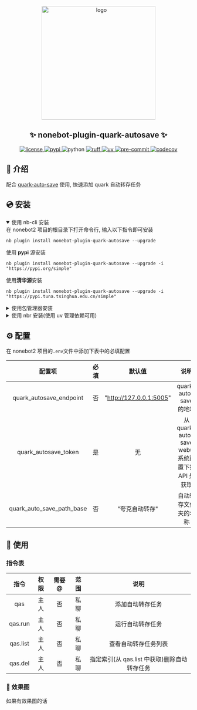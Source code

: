 <div align="center">
    <a href="https://v2.nonebot.dev/store">
    <img src="https://raw.githubusercontent.com/fllesser/nonebot-plugin-template/refs/heads/resource/.docs/NoneBotPlugin.svg" width="310" alt="logo"></a>

## ✨ nonebot-plugin-quark-autosave ✨

<a href="./LICENSE">
    <img src="https://img.shields.io/github/license/fllesser/nonebot-plugin-quark-autosave.svg" alt="license">
</a>
<a href="https://pypi.python.org/pypi/nonebot-plugin-quark-autosave">
    <img src="https://img.shields.io/pypi/v/nonebot-plugin-quark-autosave.svg" alt="pypi">
</a>
<img src="https://img.shields.io/badge/python-3.10+-blue.svg" alt="python">
<a href="https://github.com/astral-sh/ruff">
    <img src="https://img.shields.io/badge/code%20style-ruff-black?style=flat-square&logo=ruff" alt="ruff">
</a>
<a href="https://github.com/astral-sh/uv">
    <img src="https://img.shields.io/badge/package%20manager-uv-black?style=flat-square&logo=uv" alt="uv">
</a>
<a href="https://results.pre-commit.ci/latest/github/fllesser/nonebot-plugin-quark-autosave/master">
    <img src="https://results.pre-commit.ci/badge/github/fllesser/nonebot-plugin-quark-autosave/master.svg" alt="pre-commit" />
</a>
<a href="https://codecov.io/gh/fllesser/nonebot-plugin-quark-autosave" >
    <img src="https://codecov.io/gh/fllesser/nonebot-plugin-quark-autosave/graph/badge.svg?token=55rXGtMLMx" alt="codecov" />
</a>
</div>

## 📖 介绍

配合 [quark-auto-save](https://github.com/Cp0204/quark-auto-save) 使用, 快速添加 quark 自动转存任务

## 💿 安装

<details open>
<summary>使用 nb-cli 安装</summary>
在 nonebot2 项目的根目录下打开命令行, 输入以下指令即可安装

    nb plugin install nonebot-plugin-quark-autosave --upgrade
使用 **pypi** 源安装

    nb plugin install nonebot-plugin-quark-autosave --upgrade -i "https://pypi.org/simple"
使用**清华源**安装

    nb plugin install nonebot-plugin-quark-autosave --upgrade -i "https://pypi.tuna.tsinghua.edu.cn/simple"


</details>

<details>
<summary>使用包管理器安装</summary>
在 nonebot2 项目的插件目录下, 打开命令行, 根据你使用的包管理器, 输入相应的安装命令

<details open>
<summary>uv</summary>

    uv add nonebot-plugin-quark-autosave
安装仓库 master 分支

    uv add git+https://github.com/fllesser/nonebot-plugin-quark-autosave@master
</details>

<details>
<summary>pdm</summary>

    pdm add nonebot-plugin-quark-autosave
安装仓库 master 分支

    pdm add git+https://github.com/fllesser/nonebot-plugin-quark-autosave@master
</details>
<details>
<summary>poetry</summary>

    poetry add nonebot-plugin-quark-autosave
安装仓库 master 分支

    poetry add git+https://github.com/fllesser/nonebot-plugin-quark-autosave@master
</details>

打开 nonebot2 项目根目录下的 `pyproject.toml` 文件, 在 `[tool.nonebot]` 部分追加写入

    plugins = ["nonebot_plugin_quark_autosave"]

</details>

<details>
<summary>使用 nbr 安装(使用 uv 管理依赖可用)</summary>

[nbr](https://github.com/fllesser/nbr) 是一个基于 uv 的 nb-cli，可以方便地管理 nonebot2

    nbr plugin install nonebot-plugin-quark-autosave
使用 **pypi** 源安装

    nbr plugin install nonebot-plugin-quark-autosave -i "https://pypi.org/simple"
使用**清华源**安装

    nbr plugin install nonebot-plugin-quark-autosave -i "https://pypi.tuna.tsinghua.edu.cn/simple"

</details>


## ⚙️ 配置

在 nonebot2 项目的`.env`文件中添加下表中的必填配置

|          配置项           | 必填  |         默认值          |                       说明                       |
| :-----------------------: | :---: | :---------------------: | :----------------------------------------------: |
|  quark_autosave_endpoint  |  否   | "http://127.0.0.1:5005" |              quark-auto-save 的地址              |
|   quark_autosave_token    |  是   |           无            | 从 quark-auto-save webui 系统配置下拉 API 处获取 |
| quark_auto_save_path_base |  否   |     "夸克自动转存"      |               自动转存文件夹的名称               |

## 🎉 使用
### 指令表
|   指令   | 权限  | 需要@ | 范围  |                     说明                     |
| :------: | :---: | :---: | :---: | :------------------------------------------: |
|   qas    | 主人  |  否   | 私聊  |               添加自动转存任务               |
| qas.run  | 主人  |  否   | 私聊  |               运行自动转存任务               |
| qas.list | 主人  |  否   | 私聊  |             查看自动转存任务列表             |
| qas.del  | 主人  |  否   | 私聊  | 指定索引(从 qas.list 中获取)删除自动转存任务 |

### 🎨 效果图
如果有效果图的话
